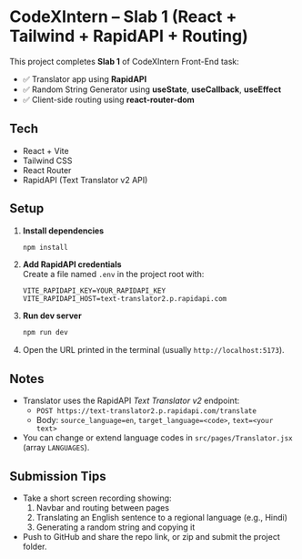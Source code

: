 # CodeXIntern – Slab 1 (React + Tailwind + RapidAPI + Routing)

This project completes **Slab 1** of CodeXIntern Front-End task:
- ✅ Translator app using **RapidAPI**
- ✅ Random String Generator using **useState**, **useCallback**, **useEffect**
- ✅ Client-side routing using **react-router-dom**

## Tech
- React + Vite
- Tailwind CSS
- React Router
- RapidAPI (Text Translator v2 API)

## Setup

1. **Install dependencies**
   ```bash
   npm install
   ```

2. **Add RapidAPI credentials**  
   Create a file named `.env` in the project root with:
   ```
   VITE_RAPIDAPI_KEY=YOUR_RAPIDAPI_KEY
   VITE_RAPIDAPI_HOST=text-translator2.p.rapidapi.com
   ```

3. **Run dev server**
   ```bash
   npm run dev
   ```

4. Open the URL printed in the terminal (usually `http://localhost:5173`).

## Notes
- Translator uses the RapidAPI *Text Translator v2* endpoint:
  - `POST https://text-translator2.p.rapidapi.com/translate`
  - Body: `source_language=en`, `target_language=<code>`, `text=<your text>`
- You can change or extend language codes in `src/pages/Translator.jsx` (array `LANGUAGES`).

## Submission Tips
- Take a short screen recording showing:
  1. Navbar and routing between pages
  2. Translating an English sentence to a regional language (e.g., Hindi)
  3. Generating a random string and copying it
- Push to GitHub and share the repo link, or zip and submit the project folder.
